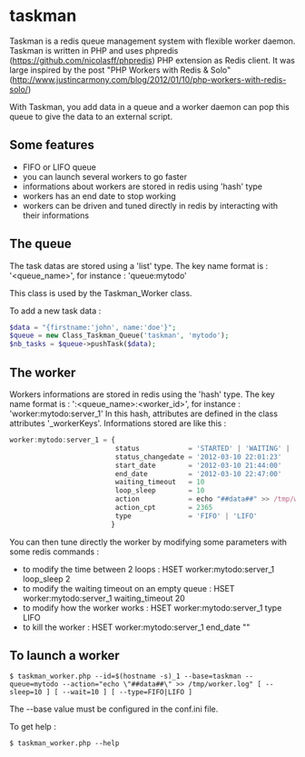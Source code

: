taskman
=======

Taskman is a redis queue management system with flexible worker daemon.
Taskman is written in PHP and uses phpredis (https://github.com/nicolasff/phpredis) PHP extension as Redis client.
It was large inspired by the post "PHP Workers with Redis & Solo" (http://www.justincarmony.com/blog/2012/01/10/php-workers-with-redis-solo/)

With Taskman, you add data in a queue and a worker daemon can pop this queue to give the data to an external script.

Some features
-------------

* FIFO or LIFO queue
* you can launch several workers to go faster
* informations about workers are stored in redis using 'hash' type
* workers has an end date to stop working
* workers can be driven and tuned directly in redis by interacting with their informations

The queue
---------

The task datas are stored using a 'list' type.
The key name format is : '<prefix><separator><queue_name>', for instance : 'queue:mytodo'

This class is used by the Taskman_Worker class.

To add a new task data :

````php
$data = "{firstname:'john', name:'doe'}";
$queue = new Class_Taskman_Queue('taskman', 'mytodo');
$nb_tasks = $queue->pushTask($data);
````

The worker
----------

Workers informations are stored in redis using the 'hash' type.
The key name format is : '<prefix>:<queue_name>:<worker_id>', for instance : 'worker:mytodo:server_1'
In this hash, attributes are defined in the class attributes '_workerKeys'.
Informations stored are like this :

````javascript
worker:mytodo:server_1 = {
                          status            = 'STARTED' | 'WAITING' | 'WORKING' | 'SLEEPING' | 'KILLED'
                          status_changedate = '2012-03-10 22:01:23'
                          start_date        = '2012-03-10 21:44:00'
                          end_date          = '2012-03-10 22:47:00'
                          waiting_timeout   = 10
                          loop_sleep        = 10
                          action            = echo "##data##" >> /tmp/worker.log
                          action_cpt        = 2365
                          type              = 'FIFO' | 'LIFO'
                         }
````

You can then tune directly the worker by modifying some parameters with some redis commands :

* to modify the time between 2 loops : HSET worker:mytodo:server_1 loop_sleep 2
* to modify the waiting timeout on an empty queue : HSET worker:mytodo:server_1 waiting_timeout 20
* to modify how the worker works : HSET worker:mytodo:server_1 type LIFO
* to kill the worker : HSET worker:mytodo:server_1 end_date ""

To launch a worker
------------------

````shell
$ taskman_worker.php --id=$(hostname -s)_1 --base=taskman --queue=mytodo --action="echo \"##data##\" >> /tmp/worker.log" [ --sleep=10 ] [ --wait=10 ] [ --type=FIFO|LIFO ]
````

The --base value must be configured in the conf.ini file.

To get help :

````shell
$ taskman_worker.php --help
````





